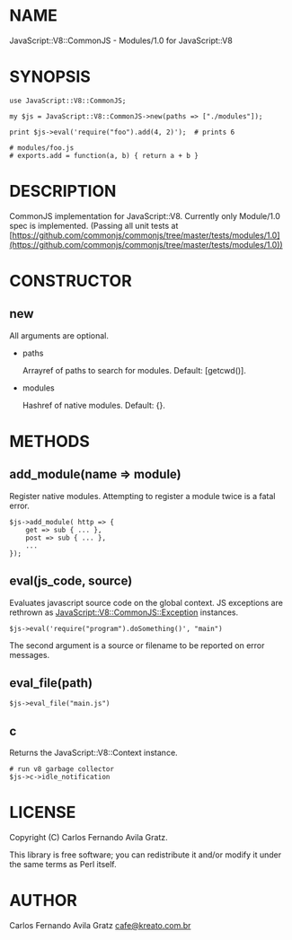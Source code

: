 # NAME

JavaScript::V8::CommonJS - Modules/1.0 for JavaScript::V8

# SYNOPSIS

    use JavaScript::V8::CommonJS;

    my $js = JavaScript::V8::CommonJS->new(paths => ["./modules"]);

    print $js->eval('require("foo").add(4, 2)');  # prints 6

    # modules/foo.js
    # exports.add = function(a, b) { return a + b }

# DESCRIPTION

CommonJS implementation for JavaScript::V8. Currently only Module/1.0 spec is implemented. (Passing all unit tests at [https://github.com/commonjs/commonjs/tree/master/tests/modules/1.0](https://github.com/commonjs/commonjs/tree/master/tests/modules/1.0))

# CONSTRUCTOR

## new

All arguments are optional.

- paths

    Arrayref of paths to search for modules. Default: \[getcwd()\].

- modules

    Hashref of native modules. Default: {}.

# METHODS

## add\_module(name => module)

Register native modules. Attempting to register a module twice is a fatal error.

    $js->add_module( http => {
        get => sub { ... },
        post => sub { ... },
        ...
    });

## eval(js\_code, source)

Evaluates javascript source code on the global context. JS exceptions are rethrown as [JavaScript::V8::CommonJS::Exception](https://metacpan.org/pod/JavaScript::V8::CommonJS::Exception) instances.

    $js->eval('require("program").doSomething()', "main")

The second argument is a source or filename to be reported on error messages.

## eval\_file(path)

    $js->eval_file("main.js")

## c

Returns the JavaScript::V8::Context instance.

    # run v8 garbage collector
    $js->c->idle_notification

# LICENSE

Copyright (C) Carlos Fernando Avila Gratz.

This library is free software; you can redistribute it and/or modify
it under the same terms as Perl itself.

# AUTHOR

Carlos Fernando Avila Gratz <cafe@kreato.com.br>
